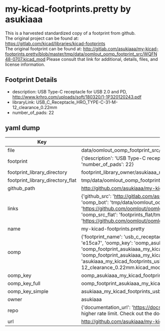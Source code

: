 # my-kicad-footprints.pretty by asukiaaa  
This is a harvested standardized copy of a footprint from github.  
The original project can be found at:  
https://gitlab.com/kicad/libraries/kicad-footprints  
The original footprint can be found at:
http://gitlab.com/asukiaaa/my-kicad-footprints.pretty/blob/master/tmp/data/oomlout_oomp_footprint_src/WQFN48-0707.kicad_mod
Please consult that link for additional, details, files, and license information.  
## Footprint Details
* description: USB Type-C receptacle for USB 2.0 and PD, http://www.krhro.com/uploads/soft/180320/1-1P320120243.pdf  
* libraryLink: USB_C_Receptacle_HRO_TYPE-C-31-M-12_clearance_0.22mm  
* number_of_pads: 22  
## yaml dump  
| Key | Value |  
| --- | --- |  
| file | data/oomlout_oomp_footprint_src/my-kicad-footprints.pretty/USB_C_Receptacle_HRO_TYPE-C-31-M-12_clearance_0.22mm.kicad_mod |  
| footprint | {'description': 'USB Type-C receptacle for USB 2.0 and PD, http://www.krhro.com/uploads/soft/180320/1-1P320120243.pdf', 'libraryLink': 'USB_C_Receptacle_HRO_TYPE-C-31-M-12_clearance_0.22mm', 'number_of_pads': 22} |  
| footprint_library_directory | footprint_library_owner/asukiaaa_my-kicad-footprints.pretty |  
| footprint_library_directory_flat | tmp/data/oomlout_oomp_footprint_src/footprints_flat/asukiaaa_my_kicad_footprints_usb_c_receptacle_hro_type_c_31_m_12_clearance_0_22mm/working |  
| github_path | http://github.com/asukiaaa/my-kicad-footprints.pretty/blob/master/tmp/data/oomlout_oomp_footprint_src/USB_C_Receptacle_HRO_TYPE-C-31-M-12_clearance_0.22mm.kicad_mod |  
| links | {'github_src': 'http://gitlab.com/asukiaaa/my-kicad-footprints.pretty/blob/master/tmp/data/oomlout_oomp_footprint_src/WQFN48-0707.kicad_mod', 'github_src_repo': 'https://gitlab.com/kicad/libraries/kicad-footprints', 'oomp_bot': 'tmp/data/oomlout_oomp_footprint_src/footprints/asukiaaa_my_kicad_footprints_usb_c_receptacle_hro_type_c_31_m_12_clearance_0_22mm/working', 'oomp_bot_github': 'https://github.com/oomlout/oomlout_oomp_footprint_bot/tree/main/tmp/data/oomlout_oomp_footprint_src/footprints/asukiaaa_my_kicad_footprints_usb_c_receptacle_hro_type_c_31_m_12_clearance_0_22mm/working', 'oomp_src_flat': 'footprints_flat/tmp/data/oomlout_oomp_footprint_src/footprints_flat/asukiaaa_my_kicad_footprints_usb_c_receptacle_hro_type_c_31_m_12_clearance_0_22mm/working', 'oomp_src_flat_github': 'https://github.com/oomlout/oomlout_oomp_footprint_src/tree/main/tmp/data/oomlout_oomp_footprint_src/footprints_flat/asukiaaa_my_kicad_footprints_usb_c_receptacle_hro_type_c_31_m_12_clearance_0_22mm/working'} |  
| name | my-kicad-footprints.pretty |  
| oomp | {'footprint_name': 'usb_c_receptacle_hro_type_c_31_m_12_clearance_0_22mm', 'library_name': 'my_kicad_footprints', 'md5': 'e15ca72af604de11cc7a5f12dc98f86b', 'md5_10': 'e15ca72af6', 'md5_5': 'e15ca', 'md5_6': 'e15ca7', 'oomp_key': 'oomp_asukiaaa_my_kicad_footprints_usb_c_receptacle_hro_type_c_31_m_12_clearance_0_22mm', 'oomp_key_extra': 'oomp_footprint_asukiaaa_my_kicad_footprints_usb_c_receptacle_hro_type_c_31_m_12_clearance_0_22mm', 'oomp_key_full': 'oomp_footprint_asukiaaa_my_kicad_footprints_usb_c_receptacle_hro_type_c_31_m_12_clearance_0_22mm_e15ca7', 'oomp_key_simple': 'asukiaaa_my_kicad_footprints_usb_c_receptacle_hro_type_c_31_m_12_clearance_0_22mm', 'original_filename': 'data/oomlout_oomp_footprint_src/my-kicad-footprints.pretty/USB_C_Receptacle_HRO_TYPE-C-31-M-12_clearance_0.22mm.kicad_mod', 'owner_name': 'asukiaaa'} |  
| oomp_key | oomp_asukiaaa_my_kicad_footprints_usb_c_receptacle_hro_type_c_31_m_12_clearance_0_22mm |  
| oomp_key_full | oomp_footprint_asukiaaa_my_kicad_footprints_usb_c_receptacle_hro_type_c_31_m_12_clearance_0_22mm |  
| oomp_key_simple | asukiaaa_my_kicad_footprints_usb_c_receptacle_hro_type_c_31_m_12_clearance_0_22mm |  
| owner | asukiaaa |  
| repo | {'documentation_url': 'https://docs.github.com/rest/overview/resources-in-the-rest-api#rate-limiting', 'message': "API rate limit exceeded for 84.66.142.224. (But here's the good news: Authenticated requests get a higher rate limit. Check out the documentation for more details.)"} |  
| url | http://github.com/asukiaaa/my-kicad-footprints.pretty |  

